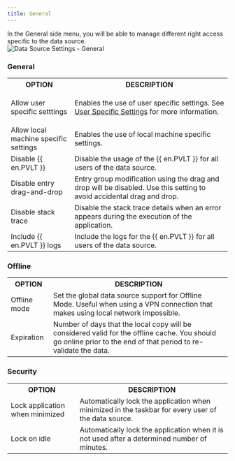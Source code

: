 ```yaml
---
title: General
---
```

In the General side menu, you will be able to manage different right access specific to the data source.  
![Data Source Settings - General](/img/en/rdm/mac/clip10374.png) 

### General 

<table>
	<tr>
		<th>
OPTION 
		</th>
		<th>
DESCRIPTION 
		</th>
	</tr>
	<tr>
		<td>
Allow user specific setttings 
		</td>
		<td>

Enables the use of user specific settings. See [User Specific Settings](/rdm/mac/commands/edit/setting-overrides/user-specific-settings/) for more information. 
		</td>
	</tr>
	<tr>
		<td>
Allow local machine specific settings 
		</td>
		<td>
Enables the use of local machine specific settings. 
		</td>
	</tr>
	<tr>
		<td>
Disable {{ en.PVLT }} 
		</td>
		<td>
Disable the usage of the {{ en.PVLT }} for all users of the data source. 
		</td>
	</tr>
	<tr>
		<td>
Disable entry drag-and-drop 
		</td>
		<td>
Entry group modification using the drag and drop will be disabled. Use this setting to avoid accidental drag and drop. 
		</td>
	</tr>
	<tr>
		<td>
Disable stack trace 
		</td>
		<td>
Disable the stack trace details when an error appears during the execution of the application. 
		</td>
	</tr>
	<tr>
		<td>
Include {{ en.PVLT }} logs 
		</td>
		<td>
Include the logs for the {{ en.PVLT }} for all users of the data source. 
		</td>
	</tr>
</table>

### Offline 

<table>
	<tr>
		<th>
OPTION 
		</th>
		<th>
DESCRIPTION 
		</th>
	</tr>
	<tr>
		<td>
Offline mode 
		</td>
		<td>
Set the global data source support for Offline Mode. Useful when using a VPN connection that makes using local network impossible. 
		</td>
	</tr>
	<tr>
		<td>
Expiration 
		</td>
		<td>
Number of days that the local copy will be considered valid for the offline cache. You should go online prior to the end of that period to re-validate the data. 
		</td>
	</tr>
</table>

### Security 

<table>
	<tr>
		<th>
OPTION 
		</th>
		<th>
DESCRIPTION 
		</th>
	</tr>
	<tr>
		<td>
Lock application when minimized 
		</td>
		<td>
Automatically lock the application when minimized in the taskbar for every user of the data source. 
		</td>
	</tr>
	<tr>
		<td>
Lock on idle 
		</td>
		<td>
Automatically lock the application when it is not used after a determined number of minutes. 
		</td>
	</tr>
</table>


